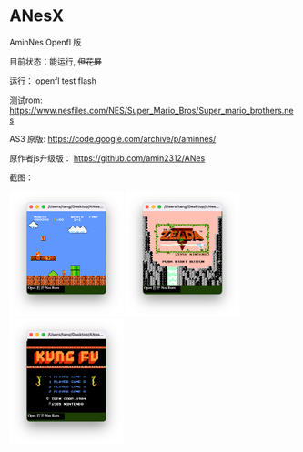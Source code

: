 # ANesX

AminNes Openfl 版

目前状态：能运行, <del>但花屏<del/>

运行：
openfl test flash

测试rom:
https://www.nesfiles.com/NES/Super_Mario_Bros/Super_mario_brothers.nes

AS3 原版:
https://code.google.com/archive/p/aminnes/

原作者js升级版：
https://github.com/amin2312/ANes

截图：

<img src="https://github.com/FlashTang/ANesX/blob/main/Screenshots/s1.png" width="200"> <img src="https://github.com/FlashTang/ANesX/blob/main/Screenshots/s2.png" width="200"> <img src="https://github.com/FlashTang/ANesX/blob/main/Screenshots/s3.png" width="200"> 